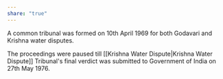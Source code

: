 ```yaml
---
share: "true"
---
```


A common tribunal was formed on 10th April 1969 for both Godavari and Krishna water disputes. 

The proceedings were paused till [[Krishna Water Dispute|Krishna Water Dispute]] Tribunal's final verdict was submitted to Government of India on 27th May 1976. 

